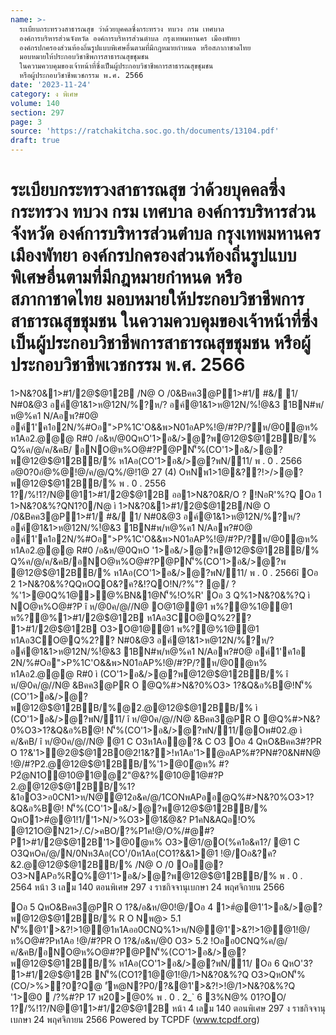 ```yaml
---
name: >-
  ระเบียบกระทรวงสาธารณสุข ว่าด้วยบุคคลซึ่งกระทรวง ทบวง กรม เทศบาล
  องค์การบริหารส่วนจังหวัด องค์การบริหารส่วนตำบล กรุงเทพมหานคร เมืองพัทยา
  องค์กรปกครองส่วนท้องถิ่นรูปแบบพิเศษอื่นตามที่มีกฎหมายกำหนด หรือสภากาชาดไทย
  มอบหมายให้ประกอบวิชาชีพการสาธารณสุขชุมชน
  ในความควบคุมของเจ้าหน้าที่ซึ่งเป็นผู้ประกอบวิชาชีพการสาธารณสุขชุมชน
  หรือผู้ประกอบวิชาชีพเวชกรรม พ.ศ. 2566
date: '2023-11-24'
category: ง พิเศษ
volume: 140
section: 297
page: 3
source: 'https://ratchakitcha.soc.go.th/documents/13104.pdf'
draft: true
---
```


# ระเบียบกระทรวงสาธารณสุข ว่าด้วยบุคคลซึ่งกระทรวง ทบวง กรม เทศบาล องค์การบริหารส่วนจังหวัด องค์การบริหารส่วนตำบล กรุงเทพมหานคร เมืองพัทยา องค์กรปกครองส่วนท้องถิ่นรูปแบบพิเศษอื่นตามที่มีกฎหมายกำหนด หรือสภากาชาดไทย มอบหมายให้ประกอบวิชาชีพการสาธารณสุขชุมชน ในความควบคุมของเจ้าหน้าที่ซึ่งเป็นผู้ประกอบวิชาชีพการสาธารณสุขชุมชน หรือผู้ประกอบวิชาชีพเวชกรรม พ.ศ. 2566

1>N&?0&1>#1/2@$@12B /N@ O /0&Bคค3@P1>#1/ #&/ 1/ N#0&@3 อค์@1&1>ห@12N/%?ห/? อค์@1&1>ห@12N/%!ํ@&3 1BN#พ/ห@%ค1 N/Aอพ?#0@ อค์1'ค1อ2N/%#Oอ">P%1C'O&&พ>N01อAP%!@/#?P/?ห/@0ํ@ห% ห1Aอ2.@@@ R#0 /อ&ห/@0QหO'1>อ&/>@?พ@12@$@12BB/% Q%ค/@/ค/&คB/ อNO@ห%O@#?P@PN'็%(CO'1>อ&/>@?พ@12@$@12BB/% ห1Aอ(CO'1>อ&/>@?พN/11/ พ . 0 . 2566 อ@0?0อํ@%@!@/ค/@/Q%/@!1@ 27 (4) OหNพ1>1@&??!>/>@?พ@12@$@12BB/% พ . 0 . 2556 1?/%!1?/N@@11>#1/2@$@12B ออ1>N&?0&R/O ? !NอR'%?Q Oอ 1 1>N&?0&%?QN1?0/N@ ì 1>N&?0&1>#1/2@$@12B/N@ O /0&Bคค3@P1>#1/ #&/ 1/ N#0&@3 อค์@1&1>ห@12N/%?ห/? อค์@1&1>ห@12N/%!ํ@&3 1BN#พ/ห@%ค1 N/Aอพ?#0@ อค์1'ค1อ2N/%#Oอ">P%1C'O&&พ>N01อAP%!@/#?P/?ห/@0ํ@ห% ห1Aอ2.@@@ R#0 /อ&ห/@0QหO '1>อ&/>@?พ@12@$@12BB/% Q%ค/@/ค/&คB/อNO@ห%O@#?P@PN'็%(CO'1>อ&/>@?พ @12@$@12BB/% ห1Aอ(CO'1>อ&/>@?พN/11/ พ . 0 . 2566î Oอ 2 1>N&?0&%?QQหOQO&?ค?&!?QO!N/?%"? @/ ? %'1>@0Q%1@>@%BN&1@N'็%!O%R' Oอ 3 Q%1>N&?0&%?Q ì NO@ห%O@#?P î ห/@0ค/@//N@ O@1@@1 พ%?@%1@@1 พ%?@%1>#1/2@$@12B ห1Aอ3CO@Q%2?? 1>#1/2@$@12B O3>O@1@@1 พ%?@%1@@1 ห1Aอ3CO@Q%2?? N#0&@3 อค์@1&1>ห@12N/%?ห/? อค์@1&1>ห@12N/%!ํ@&3 1BN#พ/ห@%ค1 N/Aอพ?#0@ อค์1'ค1อ 2N/%#Oอ">P%1C'O&&พ>N01อAP%!@/#?P/?ห/@0ํ@ห% ห1Aอ2.@@@ R#0 ì (CO'1>อ&/>@?พ@12@$@12BB/% î ห/@0ค/@//N@ &Bคค3@PR O @Q%#>N&?0%O3> 1?&Q&อ%B@!N'็%(CO'1>อ&/>@?พ@12@$@12BB/%@2.@@12@$@12BB/% ì (CO'1>อ&/>@?พN/11/ î ห/@0ค/@//N@ &Bคค3@PR O @Q%#>N&?0%O3>1?&Q&อ%B@! N'็%(CO'1>อ&/>@?พN/11/@Oพ#02.@ ì ค/&คB/ î ห/@0ค/@//N@ @1 C O3ห1Aอํ@?& C O3 Oอ 4 QหO&Bคค3#?PR O 1?&'1>@2@$@12B0@2!1&?>!ห1Aอ'1>@อAP%#?PN#?0&N#N@ !@/#?P2.@@12@$@12BB/%'1>@0ํ@ห% #?P2ํ@N1O@10@1@@2"@&?%@10@1@#?P 2.@@12@$@12BB/%1?&1อO3>อ0CN1>ห/N@@12อ&ค/@/1CONพAPออ@Q%#>N&?0%O3>1?&Q&อ%B@! N'็%(CO'1>อ&/>@?พ@12@$@12BB/% QหO1>#ํ@@1!1/'1>N/>%O3>@1&ํ@&? P1คN&AQอ!O% @121O@N21>/.C/>คBO/?%P1ค!@/O%/#@#?P1>#1/2@$@12B'1>@0ํ@ห% O3>@1/@O(%ค1อ&ค1?/ @1 C O3QหOค/@/N/0Nห3Aอ(CO'่/0ห1Aอ(CO1?&&1>@1 !@/Oอ&?ค?&2.@@12@$@12BB/% /N@ O /0 Oอํ@? O3>NAPอ%RQ%@1'1>อ&/>@?พ@12@$@12BB/% พ . 0 . 2564 หน้า 3 เลม 140 ตอนพิเศษ 297 ง ราชกิจจานุเบกษา 24 พฤศจิกายน 2566

Oอ 5 QหO&Bคค3@PR O 1?&/อ&ห/@0!@/Oอ 4 1>#ํ@@1'1>อ&/>@?พ@12@$@12BB/% R O Nพ@> 5.1 N'็%@1'>&?!>1@@1ห1Aออ0CNQ%1>ห/N@@1'>&?!>1@@1!@/ห%O@#?Pห1Aอ !@/#?PR O 1?&/อ&ห/@0 O3> 5.2 !Oออ0CNQ%ค/@/ค/&คB/อNO@ห%O@#?P@PN'็%(CO'1>อ&/>@?พ@12@$@12BB/% ห1Aอ(CO'1>อ&/>@?พN/11/ Oอ 6 QหO'3? 1>#1/2@$@12B N'็%(CO1?1@@1!@/1>N&?0&%?Q O3>QหON'็%(CO/>%>?0?Q@ 'ัห@N?P0/?&@1'>&?!>!@/1>N&?0&%?Q '1>@0  /?%#?P 17 พ20>@0% พ . 0 . 2_` 6 3%N@% 01?OO/ 1?/%!1?/N@@11>#1/2@$@12B หน้า 4 เลม 140 ตอนพิเศษ 297 ง ราชกิจจานุเบกษา 24 พฤศจิกายน 2566 Powered by TCPDF (www.tcpdf.org)
